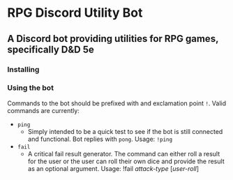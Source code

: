 # RPG Discord Utility Bot

## A Discord bot providing utilities for RPG games, specifically D&D 5e

### Installing

### Using the bot
Commands to the bot should be prefixed with and exclamation point `!`. Valid commands are currently:
- `ping`
    - Simply intended to be a quick test to see if the bot is still connected and functional. Bot replies with `pong`. Usage: `!ping`
- `fail`
    -  A critical fail result generator. The command can either roll a result for the user or the user can roll their own dice and provide the result as an optional argument. Usage: !fail _attack-type_ [_user-roll_]